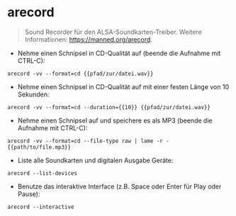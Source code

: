 # arecord

> Sound Recorder für den ALSA-Soundkarten-Treiber.
> Weitere Informationen: <https://manned.org/arecord>.

- Nehme einen Schnipsel in CD-Qualität auf (beende die Aufnahme mit CTRL-C):

`arecord -vv --format=cd {{pfad/zur/datei.wav}}`

- Nehme einen Schnipsel in CD-Qualität auf mit einer festen Länge von 10 Sekunden:

`arecord -vv --format=cd --duration={{10}} {{pfad/zur/datei.wav}}`

- Nehme einen Schnipsel auf und speichere es als MP3 (beende die Aufnahme mit CTRL-C):

`arecord -vv --format=cd --file-type raw | lame -r - {{path/to/file.mp3}}`

- Liste alle Soundkarten und digitalen Ausgabe Geräte:

`arecord --list-devices`

- Benutze das interaktive Interface (z.B. Space oder Enter für Play oder Pause):

`arecord --interactive`
